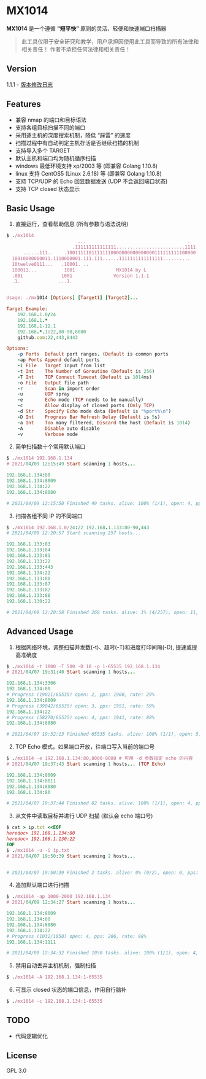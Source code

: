 # MX1014

**MX1014** 是一个遵循 **“短平快”** 原则的灵活、轻便和快速端口扫描器

> 此工具仅限于安全研究和教学，用户承担因使用此工具而导致的所有法律和相关责任！ 作者不承担任何法律和相关责任！


## Version

1.1.1 - [版本修改日志](CHANGELOG.md)



## Features

* 兼容 nmap 的端口和目标语法
* 支持各组目标扫描不同的端口
* 采用逐主机的深度搜索机制，降低 “踩雷” 的速度
* 扫描过程中有自动判定主机存活是否继续扫描的机制
* 支持导入多个 TARGET
* 默认主机和端口均为随机循序扫描
* windows 最低环境支持 xp/2003 等 (即兼容 Golang 1.10.8)
* linux 支持 CentOS5 (Linux 2.6.18) 等 (即兼容 Golang 1.10.8)
* 支持 TCP/UDP 的 Echo 回显数据发送 (UDP 不会返回端口状态)
* 支持 TCP closed 状态显示



## Basic Usage
1. 直接运行，查看帮助信息 (所有参数与语法说明)
```ruby
$ ./mx1014
                          ...                                     .
                        .111111111111111.........................1111
      ......111..    .10011111011111110000000000000000111111111100000
  10010000000011.1110000001.111.111......1111111111111111..........
  10twelve0111...   .10001. ..
  100011...          1001               MX1014 by L
  .001              1001               Version 1.1.1
  .1.              ...1.


Usage: ./mx1014 [Options] [Target1] [Target2]...

Target Example:
    192.168.1.0/24
    192.168.1.*
    192.168.1-12.1
    192.168.*.1:22,80-90,8080
    github.com:22,443,8443

Options:
    -p Ports  Default port ranges. (Default is common ports
    -ap Ports Append default ports
    -i File   Target input from list
    -t Int    The Number of Goroutine (Default is 256)
    -T Int    TCP Connect Timeout (Default is 1014ms)
    -o File   Output file path
    -r        Scan in import order
    -u        UDP spray
    -e        Echo mode (TCP needs to be manually)
    -c        Allow display of closed ports (Only TCP)
    -d Str    Specify Echo mode data (Default is "%port%\n")
    -D Int    Progress Bar Refresh Delay (Default is 5s)
    -a Int    Too many filtered, Discard the host (Default is 1014)
    -A        Disable auto disable
    -v        Verbose mode
```

2. 简单扫描数十个常用默认端口
```ruby
$ ./mx1014 192.168.1.134
# 2021/04/09 12:15:49 Start scanning 1 hosts...

192.168.1.134:80
192.168.1.134:8009
192.168.1.134:22
192.168.1.134:8080

# 2021/04/09 12:15:50 Finished 49 tasks. alive: 100% (1/1), open: 4, pps: 49, time: 1s
```

3. 扫描各组不同 IP 的不同端口
```ruby
$ ./mx1014 192.168.1.0/24:22 192.168.1.133:80-90,443
# 2021/04/09 12:20:57 Start scanning 257 hosts...

192.168.1.133:83
192.168.1.133:84
192.168.1.133:81
192.168.1.133:22
192.168.1.133:443
192.168.1.134:22
192.168.1.133:80
192.168.1.133:87
192.168.1.133:82
192.168.1.133:88
192.168.1.130:22

# 2021/04/09 12:20:58 Finished 268 tasks. alive: 1% (4/257), open: 11, pps: 263, time: 1s
```


## Advanced Usage
1. 根据网络环境，调整扫描并发数(-t)、超时(-T)和进度打印间隔(-D), 提速或提高准确度
```ruby
$ ./mx1014 -t 1000 -T 500 -D 10 -p 1-65535 192.168.1.134
# 2021/04/07 19:31:40 Start scanning 1 hosts...

192.168.1.134:3306
192.168.1.134:80
# Progress (19021/65535) open: 2, pps: 1900, rate: 29%
192.168.1.134:8009
# Progress (39042/65535) open: 3, pps: 1951, rate: 59%
192.168.1.134:22
# Progress (58270/65535) open: 4, pps: 1941, rate: 88%
192.168.1.134:8080

# 2021/04/07 19:32:13 Finished 65535 tasks. alive: 100% (1/1), open: 5, pps: 1934, time: 33s
```

2. TCP Echo 模式，如果端口开放，往端口写入当前的端口号
```ruby
$ ./mx1014 -e 192.168.1.134:80,8000-8080 # 可用 -d 参数指定 echo 的内容
# 2021/04/07 19:37:43 Start scanning 1 hosts... (TCP Echo)

192.168.1.134:8009
192.168.1.134:8011
192.168.1.134:8080
192.168.1.134:80

# 2021/04/07 19:37:44 Finished 82 tasks. alive: 100% (1/1), open: 4, pps: 81, time: 1s
```

3. 从文件中读取目标并进行 UDP 扫描 (默认会 echo 端口号)
```ruby
$ cat > ip.txt <<EOF
heredoc> 192.168.1.134:80
heredoc> 192.168.1.130:22
EOF
$ ./mx1014 -u -i ip.txt
# 2021/04/07 19:50:39 Start scanning 2 hosts...


# 2021/04/07 19:50:39 Finished 2 tasks. alive: 0% (0/2), open: 0, pps: 1306, time: 0s
```

4. 追加默认端口进行扫描
```ruby
$ ./mx1014 -ap 1000-2000 192.168.1.134
# 2021/04/09 12:34:27 Start scanning 1 hosts...

192.168.1.134:8009
192.168.1.134:80
192.168.1.134:8080
192.168.1.134:22
# Progress (1032/1050) open: 4, pps: 206, rate: 98%
192.168.1.134:1111

# 2021/04/09 12:34:32 Finished 1050 tasks. alive: 100% (1/1), open: 4, pps: 208, time: 5s
```

5. 禁用自动丢弃主机机制，强制扫描
```ruby
$ ./mx1014 -A 192.168.1.134:1-65535
```

6. 可显示 closed 状态的端口信息，作用自行脑补
```ruby
$ ./mx1014 -c 192.168.1.134:1-65535
```


## TODO

 * 代码逻辑优化


## License

GPL 3.0
